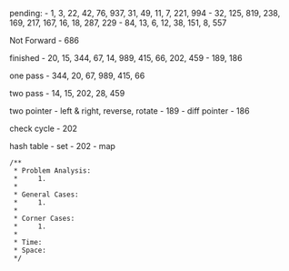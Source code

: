 pending:
    - 1, 3, 22, 42, 76, 937, 31, 49, 11, 7, 221, 994
    - 32, 125, 819, 238, 169, 217, 167, 16, 18, 287, 229
    - 84, 13, 6, 12, 38, 151, 8, 557

Not Forward
    - 686

finished
    - 20, 15, 344, 67, 14, 989, 415, 66, 202, 459
    - 189, 186

one pass
    - 344, 20, 67, 989, 415, 66

two pass
    - 14, 15, 202, 28, 459

two pointer
    - left & right, reverse, rotate
        - 189
    - diff pointer
        - 186

check cycle
    - 202

hash table
    - set
        - 202
    - map

    /**
     * Problem Analysis:
     *     1.
     *
     * General Cases:
     *     1.
     *
     * Corner Cases:
     *     1.
     *
     * Time:
     * Space:
     */
